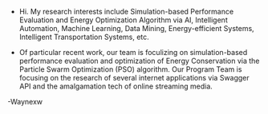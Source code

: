 - Hi. My research interests include Simulation-based Performance Evaluation and Energy Optimization Algorithm via AI, Intelligent Automation, Machine Learning, Data Mining, Energy-efficient Systems, Intelligent Transportation Systems, etc.

- Of particular recent work, our team is foculizing on simulation-based performance evaluation and optimization of Energy Conservation via the Particle Swarm Optimization (PSO) algorithm. Our Program Team is focusing on the research of several internet applications via Swagger API and the amalgamation tech of online streaming media.

-Waynexw
